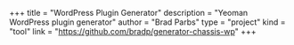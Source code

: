 +++
title = "WordPress Plugin Generator"
description = "Yeoman WordPress plugin generator"
author = "Brad Parbs"
type = "project"
kind = "tool"
link = "https://github.com/bradp/generator-chassis-wp"
+++
